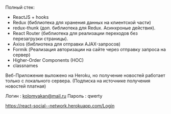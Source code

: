 Полный стек:

- ReactJS + hooks
- Redux (библиотека для хранения данных на клиентской части)
- redux-thunk (доп. библиотека для Redux. Асинхроные действия).
- React Router (библиотека для реализации переходов без перезагрузки страницы).
- Axios (библиотека для отправки AJAX-запросов)
- Formik (Реализация авторизации на сайте через отправку запроса на сервер)
- Higher-Order Components (HOC)
- classnames


Веб-Приложение выложено на Heroku, но получение новостей работает только с локального сервера. (Подписка на источнике получения новостей платная)
<!-- CORS enabled for localhost -->

Логин : kolomyakan@mail.ru
Пароль : qwerty

https://react-social--network.herokuapp.com/Login

